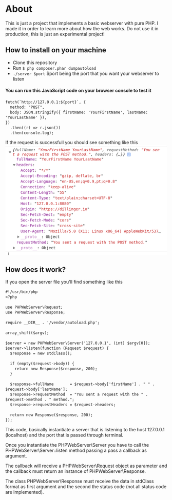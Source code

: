 # About

This is just a project that implements a basic webserver with pure PHP. I made it in order to learn more about how the web works.
Do not use it in production, this is just an experimental project!

## How to install on your machine

- Clone this repository
- Run `$ php composer.phar dumpautoload`
- `./server $port` \$port being the port that you want your webserver to listen

#### You can run this JavaScript code on your browser console to test it

```
fetch(`http://127.0.0.1:${port}`, {
  method: "POST",
  body: JSON.stringify({ firstName: 'YourFirstName', lastName: 'YourLastName' }),
})
  .then((r) => r.json())
  .then(console.log);
```

If the request is successfull you should see something like this
![Response Example](https://raw.githubusercontent.com/douglasfanucchi/php-web-server/master/assets/responsae-example.png)

## How does it work?

If you open the server file you'll find something like this

```
#!/usr/bin/php
<?php

use PHPWebServer\Request;
use PHPWebServer\Response;

require __DIR__ . '/vendor/autoload.php';

array_shift($argv);

$server = new PHPWebServer\Server('127.0.0.1', (int) $argv[0]);
$server->listen(function (Request $request) {
  $response = new stdClass();

  if (empty($request->body)) {
    return new Response($response, 200);
  }

  $response->fullName       = $request->body['firstName'] . " " . $request->body['lastName'];
  $response->requestMethod  = "You sent a request with the " . $request->method . " method.";
  $response->requestHeaders = $request->headers;

  return new Response($response, 200);
});
```

This code, basically instantiate a server that is listening to the host 127.0.0.1 (localhost) and the port that is passed through terminal.

Once you instantiate the PHPWebServer\Server you have to call the PHPWebServer\Server::listen method passing a pass a callback as argument.

The callback will receive a PHPWebServer\Request object as parameter and the callback must return an instance of PHPWebServer\Response.

The class PHPWebServer\Response must receive the data in stdClass format as first argument and the second the status code (not all status code are implemented).
